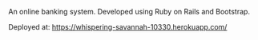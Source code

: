 An online banking system. Developed using Ruby on Rails and Bootstrap.


Deployed at: https://whispering-savannah-10330.herokuapp.com/

